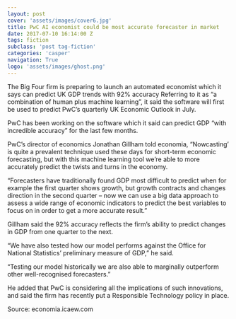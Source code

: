 ```yaml
---
layout: post
cover: 'assets/images/cover6.jpg'
title: PwC AI economist could be most accurate forecaster in market
date: 2017-07-10 16:14:00 Z
tags: fiction
subclass: 'post tag-fiction'
categories: 'casper'
navigation: True
logo: 'assets/images/ghost.png'
---
```


The Big Four firm is preparing to launch an automated economist which it says can predict UK GDP trends with 92% accuracy
Referring to it as “a combination of human plus machine learning”, it said the software will first be used to predict PwC’s quarterly UK Economic Outlook in July.

PwC has been working on the software which it said can predict GDP “with incredible accuracy” for the last few months.

PwC’s director of economics Jonathan Gillham told economia, “Nowcasting’ is quite a prevalent technique used these days for short-term economic forecasting, but with this machine learning tool we’re able to more accurately predict the twists and turns in the economy.

“Forecasters have traditionally found GDP most difficult to predict when for example the first quarter shows growth, but growth contracts and changes direction in the second quarter – now we can use a big data approach to assess a wide range of economic indicators to predict the best variables to focus on in order to get a more accurate result.”

Gillham said the 92% accuracy reflects the firm’s ability to predict changes in GDP from one quarter to the next.

“We have also tested how our model performs against the Office for National Statistics’ preliminary measure of GDP,” he said.

“Testing our model historically we are also able to marginally outperform other well-recognised forecasters.”

He added that PwC is considering all the implications of such innovations, and said the firm has recently put a Responsible Technology policy in place.

Source: economia.icaew.com

